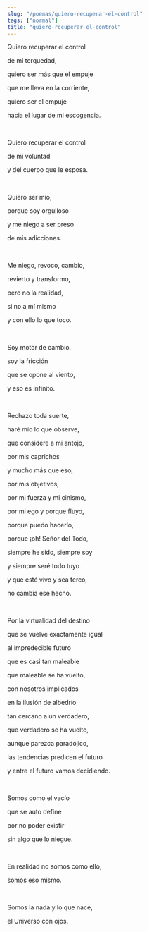 ```yaml
---
slug: "/poemas/quiero-recuperar-el-control"
tags: ["normal"]
title: "quiero-recuperar-el-control"
---
```

Quiero recuperar el control

de mi terquedad,

quiero ser más que el empuje

que me lleva en la corriente,

quiero ser el empuje

hacia el lugar de mi escogencia.

&nbsp;

Quiero recuperar el control

de mi voluntad

y del cuerpo que le esposa.

&nbsp;

Quiero ser mío,

porque soy orgulloso

y me niego a ser preso

de mis adicciones.

&nbsp;

Me niego, revoco, cambio,

revierto y transformo,

pero no la realidad,

si no a mí mismo

y con ello lo que toco.

&nbsp;

Soy motor de cambio,

soy la fricción

que se opone al viento,

y eso es infinito.

&nbsp;

Rechazo toda suerte,

haré mío lo que observe,

que considere a mi antojo,

por mis caprichos

y mucho más que eso,

por mis objetivos,

por mi fuerza y mi cinismo,

por mi ego y porque fluyo,

porque puedo hacerlo,

porque ¡oh! Señor del Todo,

siempre he sido, siempre soy

y siempre seré todo tuyo

y que esté vivo y sea terco,

no cambia ese hecho.

&nbsp;

Por la virtualidad del destino

que se vuelve exactamente igual

al impredecible futuro

que es casi tan maleable

que maleable se ha vuelto,

con nosotros implicados

en la ilusión de albedrío

tan cercano a un verdadero,

que verdadero se ha vuelto,

aunque parezca paradójico,

las tendencias predicen el futuro

y entre el futuro vamos decidiendo.

&nbsp;

Somos como el vacío

que se auto define

por no poder existir

sin algo que lo niegue.

&nbsp;

En realidad no somos como ello,

somos eso mismo.

&nbsp;

Somos la nada y lo que nace,

el Universo con ojos.